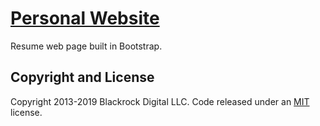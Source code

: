 # [Personal Website](https://scouvreur.github.io)

Resume web page built in Bootstrap.

## Copyright and License

Copyright 2013-2019 Blackrock Digital LLC.
Code released under an [MIT](https://github.com/BlackrockDigital/startbootstrap-resume/blob/gh-pages/LICENSE) license.
